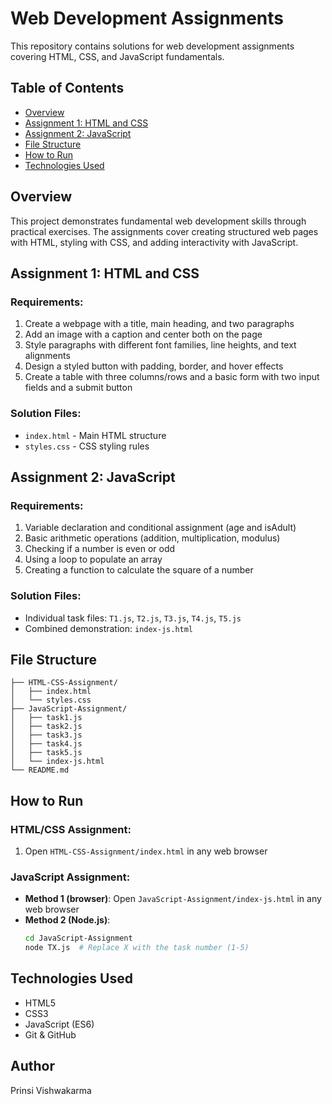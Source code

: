 # Web Development Assignments

This repository contains solutions for web development assignments covering HTML, CSS, and JavaScript fundamentals.

## Table of Contents

- [Overview](#overview)
- [Assignment 1: HTML and CSS](#assignment-1-html-and-css)
- [Assignment 2: JavaScript](#assignment-2-javascript)
- [File Structure](#file-structure)
- [How to Run](#how-to-run)
- [Technologies Used](#technologies-used)

## Overview

This project demonstrates fundamental web development skills through practical exercises. The assignments cover creating structured web pages with HTML, styling with CSS, and adding interactivity with JavaScript.

## Assignment 1: HTML and CSS

### Requirements:
1. Create a webpage with a title, main heading, and two paragraphs
2. Add an image with a caption and center both on the page
3. Style paragraphs with different font families, line heights, and text alignments
4. Design a styled button with padding, border, and hover effects
5. Create a table with three columns/rows and a basic form with two input fields and a submit button

### Solution Files:
- `index.html` - Main HTML structure
- `styles.css` - CSS styling rules

## Assignment 2: JavaScript

### Requirements:
1. Variable declaration and conditional assignment (age and isAdult)
2. Basic arithmetic operations (addition, multiplication, modulus)
3. Checking if a number is even or odd
4. Using a loop to populate an array
5. Creating a function to calculate the square of a number

### Solution Files:
- Individual task files: `T1.js`, `T2.js`, `T3.js`, `T4.js`, `T5.js`
- Combined demonstration: `index-js.html`

## File Structure

```
├── HTML-CSS-Assignment/
│   ├── index.html
│   └── styles.css
├── JavaScript-Assignment/
│   ├── task1.js
│   ├── task2.js
│   ├── task3.js
│   ├── task4.js
│   ├── task5.js
│   └── index-js.html
└── README.md
```

## How to Run

### HTML/CSS Assignment:
1. Open `HTML-CSS-Assignment/index.html` in any web browser

### JavaScript Assignment:
- **Method 1 (browser)**: Open `JavaScript-Assignment/index-js.html` in any web browser
- **Method 2 (Node.js)**:
  ```bash
  cd JavaScript-Assignment
  node TX.js  # Replace X with the task number (1-5)
  ```

## Technologies Used

- HTML5
- CSS3
- JavaScript (ES6)
- Git & GitHub
  
## Author

Prinsi Vishwakarma

